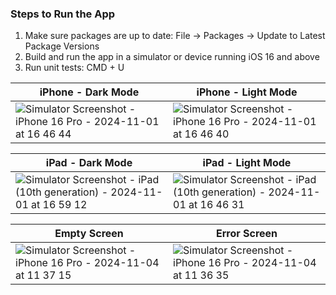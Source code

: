 ### Steps to Run the App
1. Make sure packages are up to date: File -> Packages -> Update to Latest Package Versions
2. Build and run the app in a simulator or device running iOS 16 and above
3. Run unit tests: CMD + U  






| iPhone - Dark Mode  |  iPhone - Light Mode |
|---|---|
|  ![Simulator Screenshot - iPhone 16 Pro - 2024-11-01 at 16 46 44](https://github.com/user-attachments/assets/08b1071a-4313-42f2-8cce-cbe3fca6316c) |   ![Simulator Screenshot - iPhone 16 Pro - 2024-11-01 at 16 46 40](https://github.com/user-attachments/assets/9961f170-9338-4c3f-935c-aead9aa6ee65)|


| iPad - Dark Mode  |  iPad - Light Mode |
|---|---|
|![Simulator Screenshot - iPad (10th generation) - 2024-11-01 at 16 59 12](https://github.com/user-attachments/assets/eed06d87-180d-4ad6-a8c8-783dee35b59f) | ![Simulator Screenshot - iPad (10th generation) - 2024-11-01 at 16 46 31](https://github.com/user-attachments/assets/399a2c03-b604-4c14-9572-a28a2a35bad9)|


| Empty Screen  |  Error Screen |
|---|---|
|![Simulator Screenshot - iPhone 16 Pro - 2024-11-04 at 11 37 15](https://github.com/user-attachments/assets/fdbf8c9e-7447-461a-b4b4-5bca156c9ecc) |   ![Simulator Screenshot - iPhone 16 Pro - 2024-11-04 at 11 36 35](https://github.com/user-attachments/assets/81aa53e0-12ff-49bc-bfde-60447430f1d4)|



